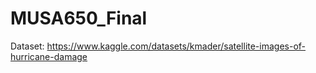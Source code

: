 # MUSA650_Final

Dataset: https://www.kaggle.com/datasets/kmader/satellite-images-of-hurricane-damage
